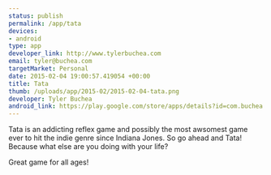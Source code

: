 ```yaml
--- 
status: publish
permalink: /app/tata
devices: 
- android
type: app
developer_link: http://www.tylerbuchea.com
email: tyler@buchea.com
targetMarket: Personal
date: 2015-02-04 19:00:57.419054 +00:00
title: Tata
thumb: /uploads/app/2015-02/2015-02-04-tata.png
developer: Tyler Buchea
android_link: https://play.google.com/store/apps/details?id=com.buchea.tata
---
```


Tata is an addicting reflex game and possibly the most awsomest game ever to hit the indie genre since Indiana Jones. So go ahead and Tata! Because what else are you doing with your life?

Great game for all ages!
